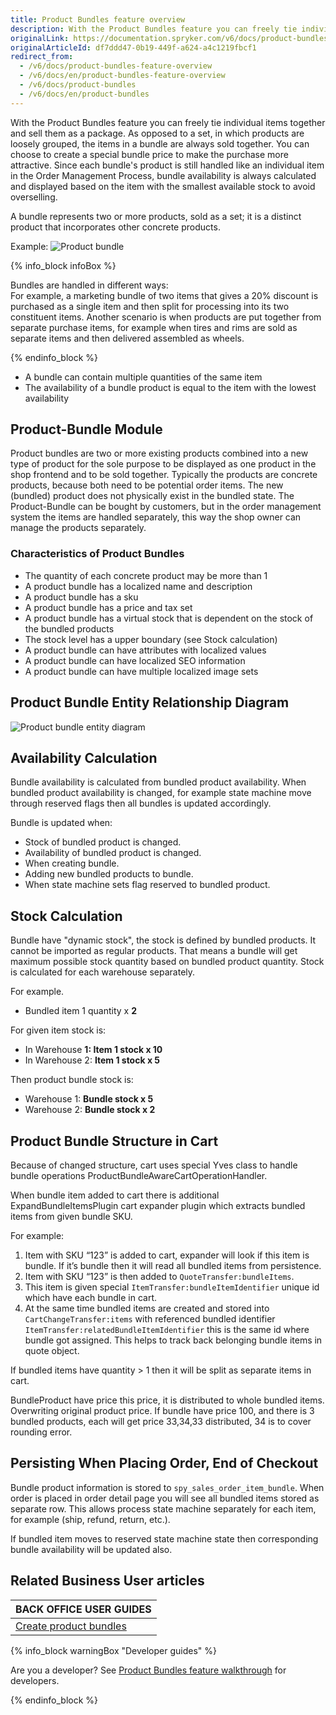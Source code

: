 ```yaml
---
title: Product Bundles feature overview
description: With the Product Bundles feature you can freely tie individual items together and sell them as a package.
originalLink: https://documentation.spryker.com/v6/docs/product-bundles-feature-overview
originalArticleId: df7ddd47-0b19-449f-a624-a4c1219fbcf1
redirect_from:
  - /v6/docs/product-bundles-feature-overview
  - /v6/docs/en/product-bundles-feature-overview
  - /v6/docs/product-bundles
  - /v6/docs/en/product-bundles
---
```


With the Product Bundles feature you can freely tie individual items together and sell them as a package. As opposed to a set, in which products are loosely grouped, the items in a bundle are always sold together. You can choose to create a special bundle price to make the purchase more attractive. Since each bundle's product is still handled like an individual item in the Order Management Process, bundle availability is always calculated and displayed based on the item with the smallest available stock to avoid overselling.

A bundle represents two or more products, sold as a set; it is a distinct product that incorporates other concrete products.

Example:
![Product bundle](https://spryker.s3.eu-central-1.amazonaws.com/docs/Features/Product+Management/Product+Bundles/product_bundles.png)

{% info_block infoBox %}

Bundles are handled in different ways:<br>For example, a marketing bundle of two items that gives a 20% discount is purchased as a single item and then split for processing into its two constituent items. Another scenario is when products are put together from separate purchase items, for example when tires and rims are sold as separate items and then delivered assembled as wheels.

{% endinfo_block %}


* A bundle can contain multiple quantities of the same item
* The availability of a bundle product is equal to the item with the lowest availability

## Product-Bundle Module

Product bundles are two or more existing products combined into a new type of product for the sole purpose to be displayed as one product in the shop frontend and to be sold together. Typically the products are concrete products, because both need to be potential order items. The new (bundled) product does not physically exist in the bundled state. The Product-Bundle can be bought by customers, but in the order management system the items are handled separately, this way the shop owner can manage the products separately.

### Characteristics of Product Bundles

* The quantity of each concrete product may be more than 1
* A product bundle has a localized name and description
* A product bundle has a sku
* A product bundle has a price and tax set
* A product bundle has a virtual stock that is dependent on the stock of the bundled products
* The stock level has a upper boundary (see Stock calculation)
* A product bundle can have attributes with localized values
* A product bundle can have localized SEO information
* A product bundle can have multiple localized image sets


## Product Bundle Entity Relationship Diagram

![Product bundle entity diagram](https://spryker.s3.eu-central-1.amazonaws.com/docs/Features/Product+Management/Product+Bundles/product_bundles_entity_diagram.png)

## Availability Calculation

Bundle availability is calculated from bundled product availability. When bundled product availability is changed, for example state machine move through reserved flags then all bundles is updated accordingly.

Bundle is updated when:

* Stock of bundled product is changed.
* Availability of bundled product is changed.
* When creating bundle.
* Adding new bundled products to bundle.
* When state machine sets flag reserved to bundled product.


## Stock Calculation

Bundle have "dynamic stock", the stock is defined by bundled products. It cannot be imported as regular products. That means a bundle will get maximum possible stock quantity based on bundled product quantity. Stock is calculated for each warehouse separately.

For example.

* Bundled item 1 quantity x **2**

For given item stock is:

* In Warehouse **1: Item 1 stock x 10**
* In Warehouse 2: **Item 1 stock x 5**

Then product bundle stock is:

* Warehouse 1: **Bundle stock x 5**
* Warehouse 2: **Bundle stock x 2**

## Product Bundle Structure in Cart
Because of changed structure, cart uses special Yves class to handle bundle operations ProductBundleAwareCartOperationHandler.

When bundle item added to cart there is additional ExpandBundleItemsPlugin cart expander plugin which extracts bundled items from given bundle SKU.

For example:

1. Item with SKU “123” is added to cart, expander will look if this item is bundle. If it’s bundle then it will read all bundled items from persistence.
2. Item with SKU “123” is then added to `QuoteTransfer:bundleItems`.
3. This item is given special `ItemTransfer:bundleItemIdentifier` unique id which have each bundle in cart.
4. At the same time bundled items are created and stored into `CartChangeTransfer:items` with referenced bundled identifier `ItemTransfer:relatedBundleItemIdentifier` this is the same id where bundle got assigned. This helps to track back belonging bundle items in quote object.

If bundled items have quantity > 1 then it will be split as separate items in cart.

BundleProduct have price this price, it is distributed to whole bundled items. Overwriting original product price. If bundle have price 100, and there is 3 bundled products, each will get price 33,34,33 distributed, 34 is to cover rounding error.

## Persisting When Placing Order, End of Checkout
Bundle product information is stored to `spy_sales_order_item_bundle`. When order is placed in order detail page you will see all bundled items stored as separate row. This allows process state machine separately for each item, for example (ship, refund, return, etc.).

If bundled item moves to reserved state machine state then corresponding bundle availability will be updated also.

## Related Business User articles

|BACK OFFICE USER GUIDES|
|---|
| [Create product bundles](/docs/scos/user/back-office-user-guides/{{page.version}}/catalog/products/abstract-products/creating-abstract-products-and-product-bundles.html)  |

{% info_block warningBox "Developer guides" %}

Are you a developer? See [Product Bundles feature walkthrough](/docs/scos/dev/feature-walkthroughs/{{page.version}}/product-bundles-feature-walkthrough.html) for developers.

{% endinfo_block %}
